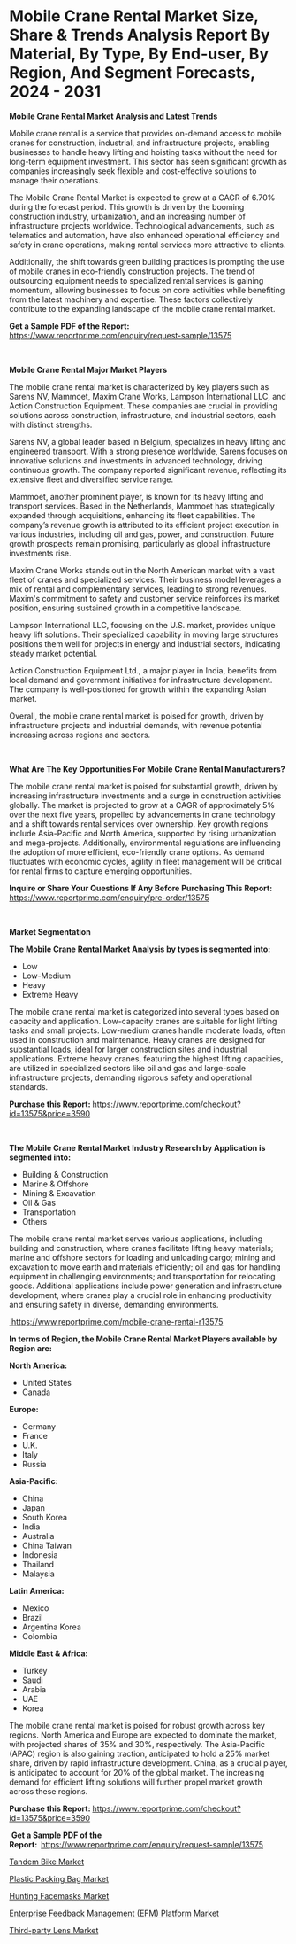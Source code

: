<p><h1>Mobile Crane Rental Market Size, Share & Trends Analysis Report By Material, By Type, By End-user, By Region, And Segment Forecasts, 2024 - 2031</h1></p><p><strong>Mobile Crane Rental Market Analysis and Latest Trends</strong></p>
<p><p>Mobile crane rental is a service that provides on-demand access to mobile cranes for construction, industrial, and infrastructure projects, enabling businesses to handle heavy lifting and hoisting tasks without the need for long-term equipment investment. This sector has seen significant growth as companies increasingly seek flexible and cost-effective solutions to manage their operations.</p><p>The Mobile Crane Rental Market is expected to grow at a CAGR of 6.70% during the forecast period. This growth is driven by the booming construction industry, urbanization, and an increasing number of infrastructure projects worldwide. Technological advancements, such as telematics and automation, have also enhanced operational efficiency and safety in crane operations, making rental services more attractive to clients.</p><p>Additionally, the shift towards green building practices is prompting the use of mobile cranes in eco-friendly construction projects. The trend of outsourcing equipment needs to specialized rental services is gaining momentum, allowing businesses to focus on core activities while benefiting from the latest machinery and expertise. These factors collectively contribute to the expanding landscape of the mobile crane rental market.</p></p>
<p><strong>Get a Sample PDF of the Report:&nbsp;</strong> <a href="https://www.reportprime.com/enquiry/request-sample/13575">https://www.reportprime.com/enquiry/request-sample/13575</a></p>
<p>&nbsp;</p>
<p><strong>Mobile Crane Rental Major Market Players</strong></p>
<p><p>The mobile crane rental market is characterized by key players such as Sarens NV, Mammoet, Maxim Crane Works, Lampson International LLC, and Action Construction Equipment. These companies are crucial in providing solutions across construction, infrastructure, and industrial sectors, each with distinct strengths.</p><p>Sarens NV, a global leader based in Belgium, specializes in heavy lifting and engineered transport. With a strong presence worldwide, Sarens focuses on innovative solutions and investments in advanced technology, driving continuous growth. The company reported significant revenue, reflecting its extensive fleet and diversified service range.</p><p>Mammoet, another prominent player, is known for its heavy lifting and transport services. Based in the Netherlands, Mammoet has strategically expanded through acquisitions, enhancing its fleet capabilities. The company’s revenue growth is attributed to its efficient project execution in various industries, including oil and gas, power, and construction. Future growth prospects remain promising, particularly as global infrastructure investments rise.</p><p>Maxim Crane Works stands out in the North American market with a vast fleet of cranes and specialized services. Their business model leverages a mix of rental and complementary services, leading to strong revenues. Maxim's commitment to safety and customer service reinforces its market position, ensuring sustained growth in a competitive landscape.</p><p>Lampson International LLC, focusing on the U.S. market, provides unique heavy lift solutions. Their specialized capability in moving large structures positions them well for projects in energy and industrial sectors, indicating steady market potential.</p><p>Action Construction Equipment Ltd., a major player in India, benefits from local demand and government initiatives for infrastructure development. The company is well-positioned for growth within the expanding Asian market.</p><p>Overall, the mobile crane rental market is poised for growth, driven by infrastructure projects and industrial demands, with revenue potential increasing across regions and sectors.</p></p>
<p>&nbsp;</p>
<p><strong>What Are The Key Opportunities For Mobile Crane Rental Manufacturers?</strong></p>
<p><p>The mobile crane rental market is poised for substantial growth, driven by increasing infrastructure investments and a surge in construction activities globally. The market is projected to grow at a CAGR of approximately 5% over the next five years, propelled by advancements in crane technology and a shift towards rental services over ownership. Key growth regions include Asia-Pacific and North America, supported by rising urbanization and mega-projects. Additionally, environmental regulations are influencing the adoption of more efficient, eco-friendly crane options. As demand fluctuates with economic cycles, agility in fleet management will be critical for rental firms to capture emerging opportunities.</p></p>
<p><strong>Inquire or Share Your Questions If Any Before Purchasing This Report:</strong> <a href="https://www.reportprime.com/enquiry/pre-order/13575">https://www.reportprime.com/enquiry/pre-order/13575</a></p>
<p>&nbsp;</p>
<p><strong>Market Segmentation</strong></p>
<p><strong>The Mobile Crane Rental Market Analysis by types is segmented into:</strong></p>
<p><ul><li>Low</li><li>Low-Medium</li><li>Heavy</li><li>Extreme Heavy</li></ul></p>
<p><p>The mobile crane rental market is categorized into several types based on capacity and application. Low-capacity cranes are suitable for light lifting tasks and small projects. Low-medium cranes handle moderate loads, often used in construction and maintenance. Heavy cranes are designed for substantial loads, ideal for larger construction sites and industrial applications. Extreme heavy cranes, featuring the highest lifting capacities, are utilized in specialized sectors like oil and gas and large-scale infrastructure projects, demanding rigorous safety and operational standards.</p></p>
<p><strong>Purchase this Report:&nbsp;</strong><a href="https://www.reportprime.com/checkout?id=13575&price=3590">https://www.reportprime.com/checkout?id=13575&price=3590</a></p>
<p>&nbsp;</p>
<p><strong>The Mobile Crane Rental Market Industry Research by Application is segmented into:</strong></p>
<p><ul><li>Building & Construction</li><li>Marine & Offshore</li><li>Mining & Excavation</li><li>Oil & Gas</li><li>Transportation</li><li>Others</li></ul></p>
<p><p>The mobile crane rental market serves various applications, including building and construction, where cranes facilitate lifting heavy materials; marine and offshore sectors for loading and unloading cargo; mining and excavation to move earth and materials efficiently; oil and gas for handling equipment in challenging environments; and transportation for relocating goods. Additional applications include power generation and infrastructure development, where cranes play a crucial role in enhancing productivity and ensuring safety in diverse, demanding environments.</p></p>
<p><a href="https://www.reportprime.com/mobile-crane-rental-r13575">&nbsp;https://www.reportprime.com/mobile-crane-rental-r13575</a></p>
<p><strong>In terms of Region, the Mobile Crane Rental Market Players available by Region are:</strong></p>
<p>
    <p> <strong> North America: </strong>
        <ul>
            <li>United States</li>
            <li>Canada</li>
        </ul>
        </p> 
    <p> <strong> Europe: </strong>
        <ul>
            <li>Germany</li>
            <li>France</li>
            <li>U.K.</li>
            <li>Italy</li>
            <li>Russia</li>
        </ul>
        </p> 
    <p> <strong> Asia-Pacific: </strong>
        <ul>
            <li>China</li>
            <li>Japan</li>
            <li>South Korea</li>
            <li>India</li>
            <li>Australia</li>
            <li>China Taiwan</li>
            <li>Indonesia</li>
            <li>Thailand</li>
            <li>Malaysia</li>
        </ul>
        </p> 
    <p> <strong> Latin America: </strong>
        <ul>
            <li>Mexico</li>
            <li>Brazil</li>
            <li>Argentina Korea</li>
            <li>Colombia</li>
        </ul>
        </p> 
    <p> <strong> Middle East & Africa: </strong>
        <ul>
            <li>Turkey</li>
            <li>Saudi</li>
            <li>Arabia</li>
            <li>UAE</li>
            <li>Korea</li>
        </ul>
    </p>
    </p>
<p><p>The mobile crane rental market is poised for robust growth across key regions. North America and Europe are expected to dominate the market, with projected shares of 35% and 30%, respectively. The Asia-Pacific (APAC) region is also gaining traction, anticipated to hold a 25% market share, driven by rapid infrastructure development. China, as a crucial player, is anticipated to account for 20% of the global market. The increasing demand for efficient lifting solutions will further propel market growth across these regions.</p></p>
<p><strong>Purchase this Report: </strong><a href="https://www.reportprime.com/checkout?id=13575&price=3590">https://www.reportprime.com/checkout?id=13575&price=3590</a></p>
<p>&nbsp;<strong>Get a Sample PDF of the Report:&nbsp;&nbsp;</strong><a href="https://www.reportprime.com/enquiry/request-sample/13575">https://www.reportprime.com/enquiry/request-sample/13575</a></p>
<p><strong></strong></p>
<p><p><a href="https://issuu.com/reportprime-2/docs/tandem-bike-market-size-2030.pptx_16b508414496dc">Tandem Bike Market</a></p><p><a href="https://www.linkedin.com/pulse/global-plastic-packing-bag-industry-types-applications-market-i13cc?trackingId=4AMR%2F5sWRGqHz%2Fw%2BFP7hwg%3D%3D">Plastic Packing Bag Market</a></p><p><a href="https://www.linkedin.com/pulse/hunting-facemasks-market-investigation-industry-evolution-forecast-izwnc?trackingId=dcNe9ljPQneK0Qn3X%2B0gVg%3D%3D">Hunting Facemasks Market</a></p><p><a href="https://medium.com/@oliver.rampling568768/enterprise-feedback-management-efm-platform-market-global-market-trends-and-market-forecast-b3a2204eabe3">Enterprise Feedback Management (EFM) Platform Market</a></p><p><a href="https://issuu.com/reportprime-2/docs/third-party-lens-market-size-2030.p_c1cae0819e0ea0">Third-party Lens Market</a></p></p>